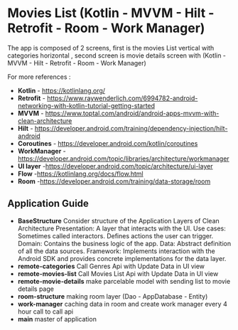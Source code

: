 
# Movies List (Kotlin - MVVM - Hilt - Retrofit - Room - Work Manager)

The app is composed of 2 screens, first is the movies List vertical with categories horizontal , second screen is movie details screen
with (Kotlin - MVVM - Hilt - Retrofit - Room - Work Manager)

For more references :
- **Kotlin** - https://kotlinlang.org/
- **Retrofit** - https://www.raywenderlich.com/6994782-android-networking-with-kotlin-tutorial-getting-started
- **MVVM** - https://www.toptal.com/android/android-apps-mvvm-with-clean-architecture
- **Hilt** - https://developer.android.com/training/dependency-injection/hilt-android
- **Coroutines** - https://developer.android.com/kotlin/coroutines
- **WorkManager** - https://developer.android.com/topic/libraries/architecture/workmanager
- **UI layer** -https://developer.android.com/topic/architecture/ui-layer
- **Flow** -https://kotlinlang.org/docs/flow.html
- **Room** -https://developer.android.com/training/data-storage/room

## Application Guide
- **BaseStructure** Consider structure of the Application Layers of Clean Architecture
  Presentation: A layer that interacts with the UI.
  Use cases: Sometimes called interactors. Defines actions the user can trigger.
  Domain: Contains the business logic of the app.
  Data: Abstract definition of all the data sources.
  Framework: Implements interaction with the Android SDK and provides concrete implementations for the data layer.
- **remote-categories** Call Genres Api with Update Data in UI view
- **remote-movies-list** Call Movies List Api with Update Data in UI view
- **remote-movie-details** make parcelable model with sending list to movie details page
- **room-structure** making room layer (Dao - AppDatabase - Entity)
- **work-manager** caching data in room and create work manager every 4 hour call to call api
- **main** master of application
